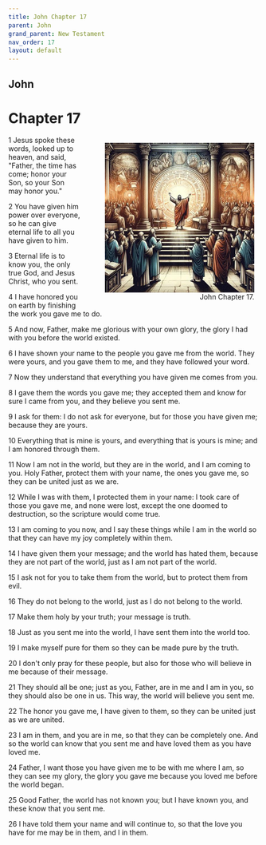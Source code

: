 ```yaml
---
title: John Chapter 17
parent: John
grand_parent: New Testament
nav_order: 17
layout: default
---
```


## John

# Chapter 17

<figure style="float: right; margin-right: 10px;">
    <img src="/assets/Image/John/500/17.jpg" alt="John Chapter 17" style="width: 300px; height: 300px; float: right;padding-left: 10px;"/>
    <figcaption style="clear: both;text-align: right;">John Chapter 17.</figcaption>
</figure>
1 Jesus spoke these words, looked up to heaven, and said, "Father, the time has come; honor your Son, so your Son may honor you."

2 You have given him power over everyone, so he can give eternal life to all you have given to him.

3 Eternal life is to know you, the only true God, and Jesus Christ, who you sent.

4 I have honored you on earth by finishing the work you gave me to do.

5 And now, Father, make me glorious with your own glory, the glory I had with you before the world existed.

6 I have shown your name to the people you gave me from the world. They were yours, and you gave them to me, and they have followed your word.

7 Now they understand that everything you have given me comes from you.

8 I gave them the words you gave me; they accepted them and know for sure I came from you, and they believe you sent me.

9 I ask for them: I do not ask for everyone, but for those you have given me; because they are yours.

10 Everything that is mine is yours, and everything that is yours is mine; and I am honored through them.

11 Now I am not in the world, but they are in the world, and I am coming to you. Holy Father, protect them with your name, the ones you gave me, so they can be united just as we are.

12 While I was with them, I protected them in your name: I took care of those you gave me, and none were lost, except the one doomed to destruction, so the scripture would come true.

13 I am coming to you now, and I say these things while I am in the world so that they can have my joy completely within them.

14 I have given them your message; and the world has hated them, because they are not part of the world, just as I am not part of the world.

15 I ask not for you to take them from the world, but to protect them from evil.

16 They do not belong to the world, just as I do not belong to the world.

17 Make them holy by your truth; your message is truth.

18 Just as you sent me into the world, I have sent them into the world too.

19 I make myself pure for them so they can be made pure by the truth.

20 I don't only pray for these people, but also for those who will believe in me because of their message.

21 They should all be one; just as you, Father, are in me and I am in you, so they should also be one in us. This way, the world will believe you sent me.

22 The honor you gave me, I have given to them, so they can be united just as we are united.

23 I am in them, and you are in me, so that they can be completely one. And so the world can know that you sent me and have loved them as you have loved me.

24 Father, I want those you have given me to be with me where I am, so they can see my glory, the glory you gave me because you loved me before the world began.

25 Good Father, the world has not known you; but I have known you, and these know that you sent me.

26 I have told them your name and will continue to, so that the love you have for me may be in them, and I in them.


